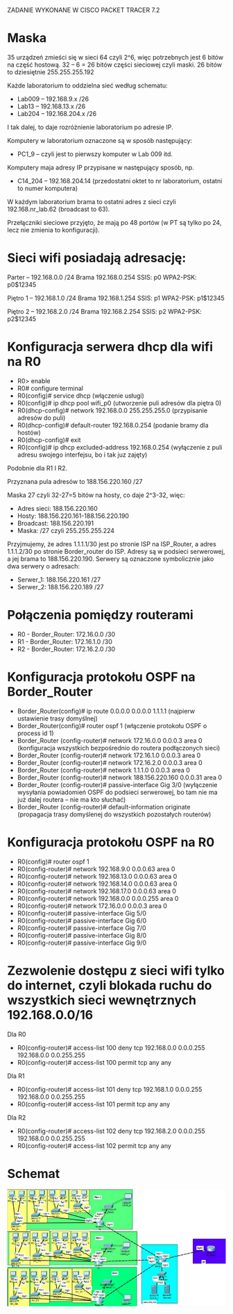 ZADANIE WYKONANE W CISCO PACKET TRACER 7.2

# Maska

35 urządzeń zmieści się w sieci 64 czyli 2^6, więc potrzebnych jest 6 bitów na część hostową. 32 – 6 = 26 bitów części sieciowej czyli maski.
26 bitów to dziesiętnie 255.255.255.192

Każde laboratorium to oddzielna sieć według schematu:

* Lab009 – 192.168.9.x /26
* Lab13 – 192.168.13.x /26
* Lab204 – 192.168.204.x /26

I tak dalej, to daje rozróżnienie laboratorium po adresie IP.

Komputery w laboratorium oznaczone są w sposób następujący:

* PC1_9 – czyli jest to pierwszy komputer w Lab 009 itd.

Komputery maja adresy IP przypisane w następujący sposób, np.

* C14_204 – 192.168.204.14 (przedostatni oktet to nr laboratorium, ostatni to numer komputera)

W każdym laboratorium brama to ostatni adres z sieci czyli 192.168.nr_lab.62 (broadcast to 63).

Przełączniki sieciowe przyjęto, że mają po 48 portów (w PT są tylko po 24, lecz nie zmienia to konfiguracji). 

# Sieci wifi posiadają adresację:

Parter – 192.168.0.0 /24  Brama 192.168.0.254  SSIS: p0
 WPA2-PSK: p0$12345
 
Piętro 1 – 192.168.1.0 /24 Brama 192.168.1.254 SSIS: p1
WPA2-PSK: p1$12345

Piętro 2 – 192.168.2.0 /24 Brama 192.168.2.254 SSIS: p2
WPA2-PSK: p2$12345

# Konfiguracja serwera dhcp dla wifi na R0

* R0> enable
* R0# configure terminal
* R0(config)# service dhcp (włączenie usługi)
* R0(config)# ip dhcp pool wifi_p0 (utworzenie puli adresów dla piętra 0)
* R0(dhcp-config)# network 192.168.0.0 255.255.255.0 (przypisanie adresów do puli)
* R0(dhcp-config)# default-router 192.168.0.254 (podanie bramy dla hostów)
* R0(dhcp-config)# exit
* R0(config)# ip dhcp excluded-address 192.168.0.254 (wyłączenie z puli adresu swojego interfejsu, bo i tak juz zajęty)

Podobnie dla R1 I R2.

Przyznana pula adresów to 188.156.220.160 /27

Maska 27 czyli 32-27=5 bitów na hosty, co daje 2^3-32, więc:

* Adres sieci: 188.156.220.160
* Hosty: 188.156.220.161-188.156.220.190
* Broadcast: 188.156.220.191
* Maska: /27 czyli 255.255.255.224

Przyjmujemy, że adres 1.1.1.1/30 jest po stronie ISP na ISP_Router, a adres 1.1.1.2/30 po stronie Border_router do ISP. Adresy są w podsieci serwerowej, a jej brama to 188.156.220.190. Serwery są oznaczone symbolicznie jako dwa serwery o adresach:

* Serwer_1: 188.156.220.161 /27
* Serwer_2: 188.156.220.189 /27

# Połączenia pomiędzy routerami

* R0 - Border_Router: 172.16.0.0 /30
* R1 - Border_Router: 172.16.1.0 /30
* R2 - Border_Router: 172.16.2.0 /30

# Konfiguracja protokołu OSPF na Border_Router

* Border_Router(config)# ip route 0.0.0.0 0.0.0.0 1.1.1.1
(najpierw ustawienie trasy domyślnej)
* Border_Router(config)# router ospf 1
(włączenie protokołu OSPF o process id 1)
* Border_Router (config-router)# network 172.16.0.0 0.0.0.3 area 0
(konfiguracja wszystkich bezpośrednio do routera podłączonych sieci)
* Border_Router (config-router)# network 172.16.1.0 0.0.0.3 area 0
* Border_Router (config-router)# network 172.16.2.0 0.0.0.3 area 0
* Border_Router (config-router)# network 1.1.1.0 0.0.0.3 area 0
* Border_Router (config-router)# network 188.156.220.160 0.0.0.31 area 0
* Border_Router (config-router)# passive-interface Gig 3/0
(wyłączenie wysyłania powiadomień OSPF do podsieci serwerowej, bo tam nie ma już dalej routera – nie ma kto słuchać)
* Border_Router (config-router)# default-information originate
(propagacja trasy domyślenej do wszystkich pozostałych routerów)

# Konfiguracja protokołu OSPF na R0

* R0(config)# router ospf 1
* R0(config-router)# network 192.168.9.0 0.0.0.63 area 0
* R0(config-router)# network 192.168.13.0 0.0.0.63 area 0
* R0(config-router)# network 192.168.14.0 0.0.0.63 area 0
* R0(config-router)# network 192.168.17.0 0.0.0.63 area 0
* R0(config-router)# network 192.168.0.0 0.0.0.255 area 0
* R0(config-router)# network 172.16.0.0 0.0.0.3 area 0
* R0(config-router)# passive-interface Gig 5/0
* R0(config-router)# passive-interface Gig 6/0
* R0(config-router)# passive-interface Gig 7/0
* R0(config-router)# passive-interface Gig 8/0
* R0(config-router)# passive-interface Gig 9/0

# Zezwolenie dostępu z sieci wifi tylko do internet, czyli blokada ruchu do wszystkich sieci wewnętrznych 192.168.0.0/16

Dla R0

* R0(config-router)# access-list 100 deny tcp 192.168.0.0 0.0.0.255 192.168.0.0 0.0.255.255
* R0(config-router)# access-list 100 permit tcp any any

Dla R1
* R0(config-router)# access-list 101 deny tcp 192.168.1.0 0.0.0.255 192.168.0.0 0.0.255.255
* R0(config-router)# access-list 101 permit tcp any any

Dla R2
* R0(config-router)# access-list 102 deny tcp 192.168.2.0 0.0.0.255 192.168.0.0 0.0.255.255
* R0(config-router)# access-list 102 permit tcp any any

# Schemat

![alt text](https://github.com/bartek9105/sk-2019/blob/master/schemat%20zad2.JPG?raw=true)
